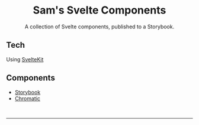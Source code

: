 <div align="center">

# Sam's Svelte Components

A collection of Svelte components, published to a Storybook.

</div>

## Tech

Using [SvelteKit](https://kit.svelte.dev/)

## Components

- [Storybook](https://main--624b77e5c13ef5003a283a87.chromatic.com)
- [Chromatic](https://chromatic.com/library?appId=624b77e5c13ef5003a283a87&branch=main)

<br>

---
